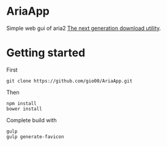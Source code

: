 # AriaApp

Simple web gui of aria2 [The next generation download utility](https://aria2.github.io).

# Getting started

First
```
git clone https://github.com/gio00/AriaApp.git
```

Then
```
npm install
bower install
```

Complete build with
```
gulp 
gulp generate-favicon
```

